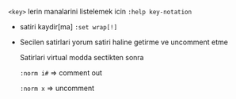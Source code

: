 `<key>` lerin manalarini listelemek icin `:help key-notation`

- satiri kaydir[ma] `:set wrap[!]`

- Secilen satirlari yorum satiri haline getirme ve uncomment etme
    
    Satirlari virtual modda sectikten sonra
    
    `:norm i#` => comment out
    
    `:norm x` => uncomment

